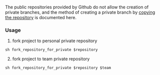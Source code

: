 The public repositories provided by Github do not allow the creation of private branches, and the method of creating a private branch by [copying the repository](https://docs.github.com/en/repositories/creating-and-managing-repositories/duplicating-a-repository) is documented here.

### Usage
1. fork project to personal private repository
```
sh fork_repository_for_private $repository
```
2. fork project to team private repository
```
sh fork_repository_for_private $repository $team
```
